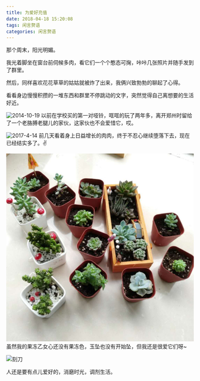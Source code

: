 ```yaml
---
title: 为爱好充值
date: 2018-04-18 15:20:08
tags: 闲言赘语
categories: 闲言赘语
---
```


那个周末，阳光明媚。

我光着脚坐在窗台前伺候多肉，看它们一个个憨态可掬，咔咔几张照片并随手发到了群里。

然后，同样喜欢花花草草的姑姑就被炸了出来，我俩兴致勃勃的聊起了心得。

<!--more-->

看看身边慢慢积攒的一堆东西和群里不停跳动的文字，突然觉得自己离想要的生活好近。

![2014-10-19](/my-hobbies/哑铃.jpg)
以前在学校买的第一对哑铃，哐哐的玩了两年多，离开郑州时留给了一个老胳膊老腿儿的家伙，这家伙也不会爱惜它，哎。

![2017-4-14](/my-hobbies/哑铃2.jpg)
前几天看着身上日益增长的肉肉，终于不忍心继续堕落下去，现在已经结实多了。✌

![我的肉](my-hobbies/肉肉.jpg)
虽然我的果冻乙女心还没有果冻色，玉坠也没有开始坠，但我还是很爱它们呀~

![刻刀](/my-hobbies/刻刀.jpg)

人还是要有点儿爱好的，消磨时光，调剂生活。
